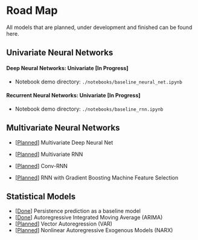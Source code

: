 # Road Map

All models that are planned, under development and finished can be found here.

## Univariate Neural Networks

#### Deep Neural Networks: Univariate [In Progress]

- Notebook demo directory: `./notebooks/baseline_neural_net.ipynb`



#### Recurrent Neural Networks: Univariate [In Progress]

- Notebook demo directory: `./notebooks/baseline_rnn.ipynb`



## Multivariate Neural Networks

* [<u>Planned</u>] Multivariate Deep Neural Net

* [<u>Planned</u>] Multivariate RNN

* [<u>Planned</u>] Conv-RNN

* [<u>Planned</u>] RNN with Gradient Boosting Machine Feature Selection



## Statistical Models

* [<u>Done</u>] Persistence prediction as a baseline model
* [<u>Done</u>] Autoregressive Integrated Moving Average (ARIMA)
* [<u>Planned</u>] Vector Autoregression (VAR)
* [<u>Planned</u>] Nonlinear Autoregressive Exogenous Models (NARX)
